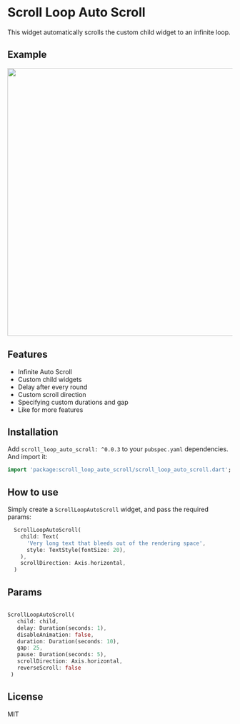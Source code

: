 # Scroll Loop Auto Scroll

This widget automatically scrolls the custom child widget to an infinite loop.

## Example

<img src="https://github.com/Ashish-Raturi/scroll_loop_auto_scroll/raw/master/doc/example.gif" height="600" />

## Features
* Infinite Auto Scroll
* Custom child widgets
* Delay after every round
* Custom scroll direction
* Specifying custom durations and gap
* Like for more features

## Installation

Add `scroll_loop_auto_scroll: ^0.0.3` to your `pubspec.yaml` dependencies. And import it:

```dart
import 'package:scroll_loop_auto_scroll/scroll_loop_auto_scroll.dart';
```

## How to use
Simply create a `ScrollLoopAutoScroll` widget, and pass the required params:

```dart
  ScrollLoopAutoScroll(
    child: Text(
      'Very long text that bleeds out of the rendering space',
      style: TextStyle(fontSize: 20),
    ),
    scrollDirection: Axis.horizontal,
  )
```


## Params

```dart

ScrollLoopAutoScroll(
   child: child,
   delay: Duration(seconds: 1),
   disableAnimation: false,
   duration: Duration(seconds: 10),
   gap: 25,
   pause: Duration(seconds: 5),
   scrollDirection: Axis.horizontal,
   reverseScroll: false
 )
```

## License

MIT
